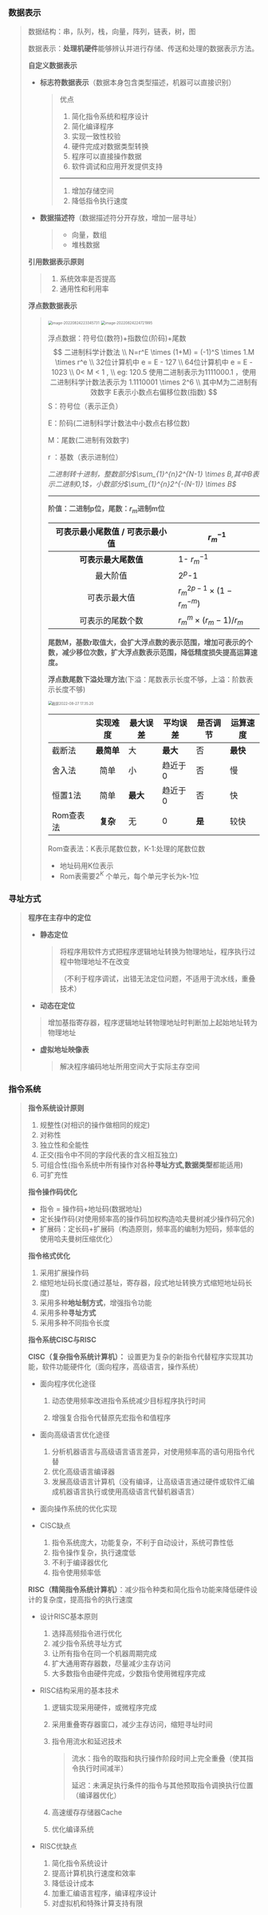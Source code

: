 ### 数据表示

> 数据结构：串，队列，栈，向量，阵列，链表，树，图
>
> 数据表示：**处理机硬件**能够辨认并进行存储、传送和处理的数据表示方法。
>
> **自定义数据表示**
>
> - **标志符数据表示**（数据本身包含类型描述，机器可以直接识别）
>
>   > 优点
>   >
>   > 1. 简化指令系统和程序设计
>   > 2. 简化编译程序
>   > 3. 实现一致性校验
>   > 4. 硬件完成对数据类型转换
>   > 5. 程序可以直接操作数据
>   > 6. 软件调试和应用开发提供支持
>   >
>   > ---
>   >
>   > 1. 增加存储空间
>   > 2. 降低指令执行速度
>
> - **数据描述符**（数据描述符分开存放，增加一层寻址）
>
>   > - 向量，数组
>   > - 堆栈数据
>
> **引用数据表示原则**
>
> > 1. 系统效率是否提高
> > 2. 通用性和利用率
>
> **浮点数数据表示**
>
> > <img src="img/image-20220824223345731.png" alt="image-20220824223345731" style="zoom:50%;" /> 
> >
> > <img src="img/image-20220824224721995.png" alt="image-20220824224721995" style="zoom:50%;" />  
> >
> > 浮点数据：符号位(数符)+指数位(阶码)+尾数
> > $$
> > 二进制科学计数法 \\
> > N=r^E \times (1+M) = (-1)^S \times 1.M \times r^e \\
> > 32位计算机中 e = E - 127 \\
> > 64位计算机中 e = E - 1023 \\
> > 0< M < 1 ,  \\
> > eg: 120.5 使用二进制表示为1111000.1 ，使用二进制科学计数法表示为 1.1110001 \times 2^6 \\
> > 其中M为二进制有效数字 E表示小数点右偏移位数(指数)
> > $$
> > S：符号位（表示正负）
> >
> > E：阶码(二进制科学计数法中小数点右移位数)
> >
> > M：尾数(二进制有效数字)
> >
> > r ：基数（表示进制位）
> >
> > *二进制转十进制，整数部分$\sum_{1}^{n}2^{N-1} \times B,其中B表示二进制0,1$，小数部分$\sum_{1}^{n}2^{-(N-1)} \times B$*  
> >
> > ---
> >
> > **阶值：二进制p位，尾数：$r_m$进制m位**
> >
> > | 可表示最小尾数值 / 可表示最小值 | $r_m^{-1}$                       |
> > | :-----------------------------: | -------------------------------- |
> > |      **可表示最大尾数值**       | 1- $r_m^{-1}$                    |
> > |            最大阶值             | $2^p$-1                          |
> > |          可表示最大值           | $r_m^{2p-1} \times (1-r_m^{-m})$ |
> > |        可表示的尾数个数         | $r_m^m \times (r_m-1) / r_m$     |
> >
> > **尾数M，基数r取值大，会扩大浮点数的表示范围，增加可表示的个数，减少移位次数，扩大浮点数表示范围，降低精度损失提高运算速度。**
> >
> > **浮点数尾数下溢处理方法**(下溢：尾数表示长度不够，上溢：阶数表示长度不够)
> >
> > <img src="img/截屏2022-08-27%2017.35.20-1593112.png" alt="截屏2022-08-27 17.35.20" style="zoom:50%;" /> 
> >
> > |           |  实现难度  | 最大误差 | 平均误差 | 是否调节 | 运算速度 |
> > | --------- | :--------: | -------- | -------- | -------- | -------- |
> > | 截断法    | **最简单** | 大       | **最大** | 否       | **最快** |
> > | 舍入法    |    简单    | 小       | 趋近于0  | 否       | 慢       |
> > | 恒置1法   |    简单    | **最大** | 趋近于0  | 否       | 快       |
> > | Rom查表法 |  **复杂**  | 无       | 0        | **是**   | 较快     |
> >
> > Rom查表法：K表示尾数位数，K-1:处理的尾数位数
> >
> > - 地址码用K位表示
> > - Rom表需要$2^K$ 个单元，每个单元字长为k-1位
>

### 寻址方式

> **程序在主存中的定位**
>
> - **静态定位**
>
>   > 将程序用软件方式把程序逻辑地址转换为物理地址，程序执行过程中物理地址不在改变
>   >
>   > （不利于程序调试，出错无法定位问题，不适用于流水线，重叠技术）
>
> - **动态在定位**
>
> > 增加基指寄存器，程序逻辑地址转物理地址时判断加上起始地址转为物理地址
>
> - **虚拟地址映像表**
>
>   > 解决程序编码地址所用空间大于实际主存空间

### 指令系统

> **指令系统设计原则**
>
> 1. 规整性(对相识的操作做相同的规定)
> 2. 对称性
> 3. 独立性和全能性
> 4. 正交(指令中不同的字段代表的含义相互独立)
> 5. 可组合性(指令系统中所有操作对各种**寻址方式,数据类型**都能适用)
> 6. 可扩充性
>
> **指令操作码优化**
>
> - 指令 = 操作码+地址码(数据地址)
> - 定长操作码(对使用频率高的操作码加权构造哈夫曼树减少操作码冗余)
> - 扩展码：定长码+扩展码（构造原则，频率高的编制为短码，频率低的使用哈夫曼树压缩优化）
>
> **指令格式优化**
>
> 1. 采用扩展操作码
> 2. 缩短地址码长度(通过基址，寄存器，段式地址转换方式缩短地址码长度)
> 3. 采用多种**地址制方式**，增强指令功能
> 4. 采用多种**寻址方式**
> 5. 采用多种不同指令长度
>
> 
>
> **指令系统CISC与RISC**
>
> **CISC（复杂指令系统计算机）：** 设置更为复杂的新指令代替程序实现其功能，软件功能硬件化（面向程序，高级语言，操作系统）
>
> - 面向程序优化途径
>
>   1. 动态使用频率改进指令系统减少目标程序执行时间
>
>   2. 增强复合指令代替原先宏指令和值程序
>
> - 面向高级语言优化途径
>
>   1. 分析机器语言与高级语言语言差异，对使用频率高的语句用指令代替
>   2. 优化高级语言编译器
>   3. 发展高级语言计算机（没有编译，让高级语言通过硬件或软件汇编成机器语言执行或使用高级语言代替机器语言）
>
> - 面向操作系统的优化实现
>
> 
>
> - CISC缺点
>
>   1. 指令系统庞大，功能复杂，不利于自动设计，系统可靠性低
>   2. 指令操作复杂，执行速度低
>   3. 不利于编译器优化
>   4. 指令使用频率低
>
> **RISC（精简指令系统计算机）**：减少指令种类和简化指令功能来降低硬件设计的复杂度，提高指令的执行速度
>
> - 设计RISC基本原则
>
>   1. 选择高频指令进行优化
>   2. 减少指令系统寻址方式
>   3. 让所有指令在同一个机器周期完成
>   4. 扩大通用寄存器数，尽量减少主存访问
>   5. 大多数指令由硬件完成，少数指令使用微程序完成
>
>   
>
> - RISC结构采用的基本技术
>
>   1. 逻辑实现采用硬件，或微程序完成
>
>   2. 采用重叠寄存器窗口，减少主存访问，缩短寻址时间
>
>   3. 指令用流水和延迟技术
>
>      > 流水：指令的取指和执行操作阶段时间上完全重叠（使其指令执行时间减半）
>      >
>      > 延迟：未满足执行条件的指令与其他预取指令调换执行位置（编译器优化）
>
>   4. 高速缓存存储器Cache
>
>   5. 优化编译系统
>
> - RISC优缺点
>
>   1. 简化指令系统设计
>   2. 提高计算机执行速度和效率
>   3. 降低设计成本
>   4. 加重汇编语言程序，编译程序设计
>   5. 对虚拟机和特殊计算支持有限